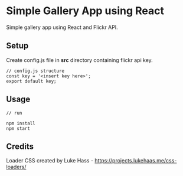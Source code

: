 # Simple Gallery App using React

Simple gallery app using React and Flickr API.

## Setup

Create config.js file in **src** directory containing flickr api key. 

```
// config.js structure
const key = '<insert key here>';
export default key;
```

## Usage 

```
// run 

npm install
npm start
```

## Credits

Loader CSS created by Luke Hass - https://projects.lukehaas.me/css-loaders/

